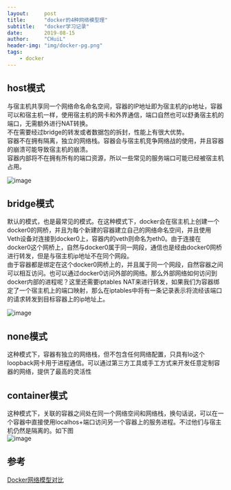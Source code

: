 ```yaml
---
layout:     post
title:      "docker的4种网络模型理"
subtitle:   "docker学习记录"
date:       2019-08-15
author:     "CHuiL"
header-img: "img/docker-pg.png"
tags:
    - docker
---
```


## host模式
与宿主机共享同一个网络命名命名空间，容器的IP地址即为宿主机的ip地址，容器可以和宿主机一样，使用宿主机的网卡和外界通信，端口自然也可以舒勇宿主机的端口，无需额外进行NAT转换。  
不在需要经过bridge的转发或者数据包的拆封，性能上有很大优势。  
容器不在拥有隔离，独立的网络栈。容器会与宿主机竞争网络战的使用，并且容器的崩溃可能导致宿主机的崩溃。  
容器内部将不在拥有所有的端口资源，所以一些常见的服务端口可能已经被宿主机占用。

![image](/chuil/img/docker/08-15-1.png) 

## bridge模式
默认的模式，也是最常见的模式。在这种模式下，docker会在宿主机上创建一个docker0的网桥，并且为每个新建的容器建立自己的网络命名空间，并且使用Veth设备对连接到docker0上，容器内的veth则命名为eth0。由于连接在docker0这个网桥上，自然与docker0属于同一网段，通信也是经由docker0网桥进行转发，但是与宿主机ip地址不在同个网段。  
由于容器都是绑定在这个docker0网桥上的，并且属于同一个网段，自然容器之间可以相互访问。也可以通过docker0访问外部的网络。那么外部网络如何访问到docker内部的进程呢？这里还需要iptables NAT来进行转发，如果我们为容器绑定了一个宿主机上的端口映射，那么在iptables中将有一条记录表示将流经该端口的请求转发到目标容器上的ip地址上。


![image](/chuil/img/docker/08-15-2.png)

## none模式
这种模式下，容器有独立的网络栈，但不包含任何网络配置，只具有lo这个loopback网卡用于进程通信。可以通过第三方工具或手工方式来开发任意定制容器的网络，提供了最高的灵活性

## container模式
这种模式下，关联的容器之间处在同一个网络空间和网络栈，换句话说，可以在一个容器中直接使用localhos+端口访问另一个容器上的服务进程。不过他们与宿主机仍然是隔离的。如下图  
![image](/chuil/img/docker/08-15-3.png)


## 参考
[Docker网络模型对比](https://www.jianshu.com/p/421c9181456e)
